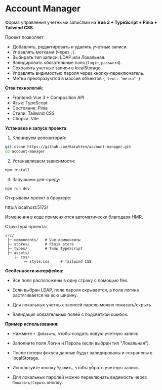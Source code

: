 # Account Manager

Форма управления учетными записями на **Vue 3 + TypeScript + Pinia + Tailwind CSS**.  

Проект позволяет:

- Добавлять, редактировать и удалять учетные записи.  
- Управлять метками (через `;`).  
- Выбирать тип записи: LDAP или Локальная.  
- Валидировать обязательные поля (`login`, `password`).  
- Сохранять учетные записи в localStorage.  
- Управлять видимостью пароля через кнопку-переключатель.  
- Метки преобразуются в массив объектов `{ text: "метка" }`.  

**Стек технологий:**

- Frontend: Vue 3 + Composition API  
- Язык: TypeScript  
- Состояние: Pinia  
- Стили: Tailwind CSS  
- Сборка: Vite  

**Установка и запуск проекта:**

1. Клонируем репозиторий:

```bash
git clone https://github.com/Barahten/account-manager.git
cd account-manager
```

2. Устанавливаем зависимости:
```bash
npm install
```

3. Запускаем дев-среду:
```bash
npm run dev
```

Открываем проект в браузере:

http://localhost:5173/


Изменения в коде применяются автоматически благодаря HMR.

Структура проекта:
```
src/
 ├─ components/   # Vue-компоненты
 ├─ stores/       # Pinia store
 ├─ types/        # Типы TypeScript
 ├─ assets/
    ├─ css/
        └─ style.css     # Tailwind CSS
```

**Особенности интерфейса:**

* Все поля расположены в одну строку с помощью flex.

* Если выбран LDAP, поле пароля скрывается, а поле логина растягивается на всю ширину.

* Для локальных учетных записей пароль можно показать/скрыть.

* Валидация обязательных полей с подсветкой ошибок.


**Пример использования:**

* Нажмите `+ Добавить`, чтобы создать новую учетную запись.

* Заполните поля Логин и Пароль (если выбран тип "Локальная").

* После потери фокуса данные будут валидированы и сохранены в localStorage.

* Используйте кнопку `Удалить`, чтобы убрать учетную запись.

* Для локальных паролей можно переключать видимость через `Показать/Скрыть` кнопку.
